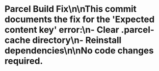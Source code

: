 # Parcel Build Fix\n\nThis commit documents the fix for the 'Expected content key' error:\n- Clear .parcel-cache directory\n- Reinstall dependencies\n\nNo code changes required.

